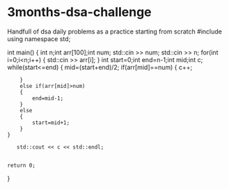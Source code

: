 # 3months-dsa-challenge
Handfull of dsa daily problems as a practice starting from scratch
#include <iostream>
using namespace std;

int main() {
	int n;int arr[100];int num;
	std::cin >> num;
	std::cin >> n;
	for(int i=0;i<n;i++)
	{
	    std::cin >> arr[i];
	}
	int start=0;int end=n-1;int mid;int c;
	while(start<=end)
	{
	    mid=(start+end)/2;
	    if(arr[mid]==num)
	    {
	        c++;
	        
	    }
	    else if(arr[mid]>num)
	    {
	        end=mid-1;
	    }
	    else
	    {
	        start=mid+1;
	    }
	}
	   
	   std::cout << c << std::endl;
	   
	   
	return 0;
}
